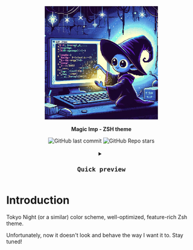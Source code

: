<!-- Header -->
<div align="center">
  <img alt="Logo" src="https://github.com/arseniizakharov/magic-imp/blob/main/misc/pics/magic-imp-itself.jpeg" height="300">
  <p> <strong> Magic Imp - ZSH theme </strong> </p>
  <img alt="GitHub last commit" src="https://img.shields.io/github/last-commit/arseniizakharov/magic-imp">
  <img alt="GitHub Repo stars" src="https://img.shields.io/github/stars/arseniizakharov/magic-imp">
  <br></br>
  <details closed>
  <summary><h3><samp>Quick preview</samp></h3></summary>
  <div>
    <img alt="Preview" src="https://github.com/arseniizakharov/magic-imp/blob/main/misc/pics/preview.png?raw=true" style="width: 1616px; height: 267px;">
  </div>
  </details>
</div>

<!-- Main -->
# Introduction

Tokyo Night (or a similar) color scheme, well-optimized, feature-rich Zsh theme.

Unfortunately, now it doesn't look and behave the way I want it to. 
Stay tuned! 

